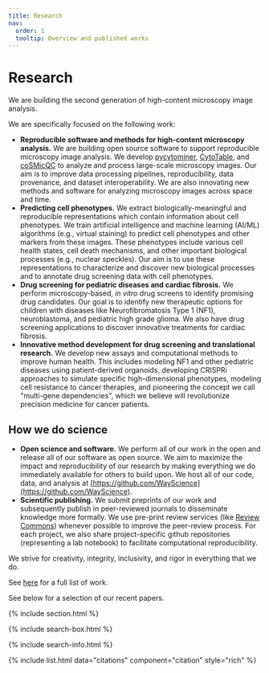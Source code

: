 ```yaml
---
title: Research
nav:
  order: 1
  tooltip: Overview and published works
---
```


# <i class="fas fa-microscope"></i>Research

We are building the second generation of high-content microscopy image analysis.

We are specifically focused on the following work:

- **Reproducible software and methods for high-content microscopy analysis.** We are building open source software to support reproducible microscopy image analysis. We develop [pycytominer](https://github.com/cytomining/pycytominer), [CytoTable](https://github.com/cytomining/cytotable), and [coSMicQC](https://github.com/WayScience/cosmicqc) to analyze and process large-scale microscopy images. Our aim is to improve data processing pipelines, reproducibility, data provenance, and dataset interoperability. We are also innovating new methods and software for analyzing microscopy images across space and time.
- **Predicting cell phenotypes.** We extract biologically-meaningful and reproducible representations which contain information about cell phenotypes. We train artificial intelligence and machine learning (AI/ML) algorithms (e.g., virtual staining) to predict cell phenotypes and other markers from these images. These phenotypes include various cell health states, cell death mechanisms, and other important biological processes (e.g., nuclear speckles). Our aim is to use these representations to characterize and discover new biological processes and to annotate drug screening data with cell phenotypes.
- **Drug screening for pediatric diseases and cardiac fibrosis.** We perform microscopy-based, _in vitro_ drug screens to identify promising drug candidates. Our goal is to identify new therapeutic options for children with diseases like Neurofibromatosis Type 1 (NF1), neuroblastoma, and pediatric high grade glioma. We also have drug screening applications to discover innovative treatments for cardiac fibrosis.
- **Innovative method development for drug screening and translational research.** We develop new assays and computational methods to improve human health. This includes modeling NF1 and other pediatric diseases using patient-derived organoids, developing CRISPRi approaches to simulate specific high-dimensional phenotypes, modeling cell resistance to cancer therapies, and pioneering the concept we call "multi-gene dependencies", which we believe will revolutionize precision medicine for cancer patients.

## How we do science

- **Open science and software.** We perform all of our work in the open and release all of our software as open source. We aim to maximize the impact and reproducibility of our research by making everything we do immediately available for others to build upon. We host all of our code, data, and analysis at [https://github.com/WayScience](https://github.com/WayScience).
- **Scientific publishing.** We submit preprints of our work and subsequently publish in peer-reviewed journals to disseminate knowledge more formally. We use pre-print review services (like [Review Commons](https://www.reviewcommons.org/)) whenever possible to improve the peer-review process. For each project, we also share project-specific github repositories (representing a lab notebook) to facilitate computational reproducibility.

We strive for creativity, integrity, inclusivity, and rigor in everything that we do.

See [here](https://scholar.google.com/citations?user=iDKZaA4AAAAJ&hl=en) for a full list of work.

See below for a selection of our recent papers.

{% include section.html %}

{% include search-box.html %}

{% include search-info.html %}

{% include list.html data="citations" component="citation" style="rich" %}
